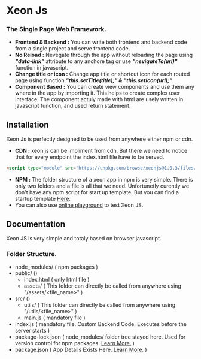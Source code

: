 # Xeon Js
### The Single Page Web Framework.

* **Frontend & Backend :** You can write both frontend and backend code from a single project and serve frontend code.
* **No Reload :** Nevegate through the app without reloading the page using *__"data-link"__* attribute to any anchore tag or use *__"nevigateTo(url)"__* function in javascript.
* **Change title or icon :** Change app title or shortcut icon for each routed page using function *__"this.setTitle(title);" & "this.setIcon(url);"__*.
* **Component Based :** You can create view components and use them any where in the app by importing it. This helps to create complex user interface. The component actuly made with html are usely written in javascript function, and used return statement.

## Installation
Xeon Js is perfectly designed to be used from anywhere either npm or cdn.

* **CDN :** xeon js can be impliment from cdn. But there we need to notice that for every endpoint the index.html file have to be served.
```html
<script type="module" src="https://unpkg.com/browse/xeonjs@1.0.3/files/xeonjs-obfuscated.js" ></script>
```
* **NPM :** The folder structure of a xeon app in npm is very simple. There is only two folders and a file is all that we need. Unfortunetly curently we don't have any npm script for start up template. But you can find a startup template [Here](https://github.com/chatcord/XeonJS/template).
* You can also use [online playground](https://codepen.io/) to test Xeon JS.

## Documentation
Xeon JS is very simple and totaly based on browser javascript.

### Folder Structure.
* node_modules/ ( npm packages )
* public/ ()
  * index.html ( only html file )
  * assets/ ( This folder can directly be called from anywhere using "/assets/<file_name>" )
* src/ ()
  * utils/ ( This folder can directly be called from anywhere using "/utils/<file_name>" )
  * main.js ( mandatory file )
* index.js ( mandatory file. Custom Backend Code. Executes before the server starts )
* package-lock.json ( node_modules/ folder tree stayed here. Used for version control for npm packages. [Learn More.](https://docs.npmjs.com/cli/v7/configuring-npm/package-lock-json) )
* package.json ( App Details Exists Here. [Learn More.](https://docs.npmjs.com/cli/v7/configuring-npm/package-json) )
